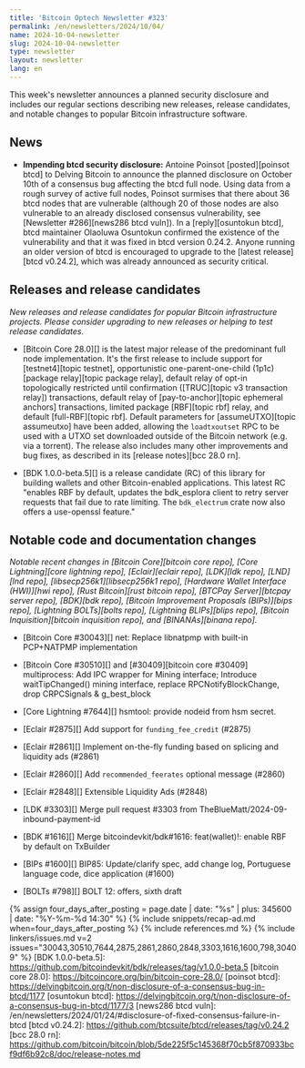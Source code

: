 ```yaml
---
title: 'Bitcoin Optech Newsletter #323'
permalink: /en/newsletters/2024/10/04/
name: 2024-10-04-newsletter
slug: 2024-10-04-newsletter
type: newsletter
layout: newsletter
lang: en
---
```

This week's newsletter announces a planned security disclosure and
includes our regular sections describing new releases, release
candidates, and notable changes to popular Bitcoin infrastructure
software.

## News

- **Impending btcd security disclosure:** Antoine Poinsot
  [posted][poinsot btcd] to Delving Bitcoin to announce the planned
  disclosure on October 10th of a consensus bug affecting the btcd full
  node.  Using data from a rough survey of active full nodes, Poinsot
  surmises that there about 36 btcd nodes that are vulnerable (although
  20 of those nodes are also vulnerable to an already disclosed
  consensus vulnerability, see [Newsletter #286][news286 btcd vuln]).
  In a [reply][osuntokun btcd], btcd maintainer Olaoluwa Osuntokun
  confirmed the existence of the vulnerability and that it was fixed in
  btcd version 0.24.2.  Anyone running an older version of btcd is
  encouraged to upgrade to the [latest release][btcd v0.24.2], which was
  already announced as security critical.

## Releases and release candidates

*New releases and release candidates for popular Bitcoin infrastructure
projects.  Please consider upgrading to new releases or helping to test
release candidates.*

- [Bitcoin Core 28.0][] is the latest major release of the predominant
  full node implementation.  It's the first release to include support
  for [testnet4][topic testnet], opportunistic one-parent-one-child
  (1p1c) [package relay][topic package relay], default relay of opt-in
  topologically restricted until confirmation ([TRUC][topic v3
  transaction relay]) transactions, default relay of
  [pay-to-anchor][topic ephemeral anchors] transactions, limited package
  [RBF][topic rbf] relay, and default [full-RBF][topic rbf].  Default
  parameters for [assumeUTXO][topic assumeutxo] have been added,
  allowing the `loadtxoutset` RPC to be used with a UTXO set downloaded
  outside of the Bitcoin network (e.g. via a torrent).  The release also
  includes many other improvements and bug fixes, as described in its
  [release notes][bcc 28.0 rn].

- [BDK 1.0.0-beta.5][] is a release candidate (RC) of this library for
  building wallets and other Bitcoin-enabled applications.  This latest
  RC "enables RBF by default, updates the bdk_esplora client to retry
  server requests that fail due to rate limiting. The `bdk_electrum`
  crate now also offers a use-openssl feature."

## Notable code and documentation changes

_Notable recent changes in [Bitcoin Core][bitcoin core repo], [Core
Lightning][core lightning repo], [Eclair][eclair repo], [LDK][ldk repo],
[LND][lnd repo], [libsecp256k1][libsecp256k1 repo], [Hardware Wallet
Interface (HWI)][hwi repo], [Rust Bitcoin][rust bitcoin repo], [BTCPay
Server][btcpay server repo], [BDK][bdk repo], [Bitcoin Improvement
Proposals (BIPs)][bips repo], [Lightning BOLTs][bolts repo],
[Lightning BLIPs][blips repo], [Bitcoin Inquisition][bitcoin inquisition
repo], and [BINANAs][binana repo]._

- [Bitcoin Core #30043][] net: Replace libnatpmp with built-in PCP+NATPMP implementation

- [Bitcoin Core #30510][] and [#30409][bitcoin core #30409] multiprocess: Add IPC wrapper for Mining interface; Introduce waitTipChanged() mining interface, replace RPCNotifyBlockChange, drop CRPCSignals & g_best_block

- [Core Lightning #7644][] hsmtool: provide nodeid from hsm secret.

- [Eclair #2875][] Add support for `funding_fee_credit` (#2875)

- [Eclair #2861][] Implement on-the-fly funding based on splicing and liquidity ads (#2861)

- [Eclair #2860][] Add `recommended_feerates` optional message (#2860)

- [Eclair #2848][] Extensible Liquidity Ads (#2848)

- [LDK #3303][] Merge pull request #3303 from TheBlueMatt/2024-09-inbound-payment-id

- [BDK #1616][] Merge bitcoindevkit/bdk#1616: feat(wallet)!: enable RBF by default on TxBuilder

- [BIPs #1600][] BIP85: Update/clarify spec, add change log, Portuguese language code, dice application (#1600)

- [BOLTs #798][] BOLT 12: offers, sixth draft

{% assign four_days_after_posting = page.date | date: "%s" | plus: 345600 | date: "%Y-%m-%d 14:30" %}
{% include snippets/recap-ad.md when=four_days_after_posting %}
{% include references.md %}
{% include linkers/issues.md v=2 issues="30043,30510,7644,2875,2861,2860,2848,3303,1616,1600,798,30409" %}
[BDK 1.0.0-beta.5]: https://github.com/bitcoindevkit/bdk/releases/tag/v1.0.0-beta.5
[bitcoin core 28.0]: https://bitcoincore.org/bin/bitcoin-core-28.0/
[poinsot btcd]: https://delvingbitcoin.org/t/non-disclosure-of-a-consensus-bug-in-btcd/1177
[osuntokun btcd]: https://delvingbitcoin.org/t/non-disclosure-of-a-consensus-bug-in-btcd/1177/3
[news286 btcd vuln]: /en/newsletters/2024/01/24/#disclosure-of-fixed-consensus-failure-in-btcd
[btcd v0.24.2]: https://github.com/btcsuite/btcd/releases/tag/v0.24.2
[bcc 28.0 rn]: https://github.com/bitcoin/bitcoin/blob/5de225f5c145368f70cb5f870933bcf9df6b92c8/doc/release-notes.md
